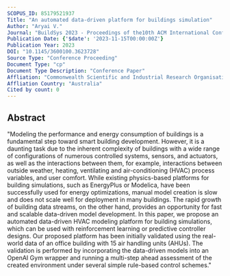 ```yaml
---
SCOPUS_ID: 85179521937
Title: "An automated data-driven platform for buildings simulation"
Author: "Aryai V."
Journal: "BuildSys 2023 - Proceedings of the10th ACM International Conference on Systems for Energy-Efficient Buildings, Cities, and Transportation"
Publication Date: {'$date': '2023-11-15T00:00:00Z'}
Publication Year: 2023
DOI: "10.1145/3600100.3623728"
Source Type: "Conference Proceeding"
Document Type: "cp"
Document Type Description: "Conference Paper"
Affliation: "Commonwealth Scientific and Industrial Research Organisation"
Affliation Country: "Australia"
Cited by count: 0
---
```


## Abstract
"Modeling the performance and energy consumption of buildings is a fundamental step toward smart building development. However, it is a daunting task due to the inherent complexity of buildings with a wide range of configurations of numerous controlled systems, sensors, and actuators, as well as the interactions between them, for example, interactions between outside weather, heating, ventilating and air-conditioning (HVAC) process variables, and user comfort. While existing physics-based platforms for building simulations, such as EnergyPlus or Modelica, have been successfully used for energy optimizations, manual model creation is slow and does not scale well for deployment in many buildings. The rapid growth of building data streams, on the other hand, provides an opportunity for fast and scalable data-driven model development. In this paper, we propose an automated data-driven HVAC modeling platform for building simulations, which can be used with reinforcement learning or predictive controller designs. Our proposed platform has been initially validated using the real-world data of an office building with 15 air handling units (AHUs). The validation is performed by incorporating the data-driven models into an OpenAI Gym wrapper and running a multi-step ahead assessment of the created environment under several simple rule-based control schemes."
